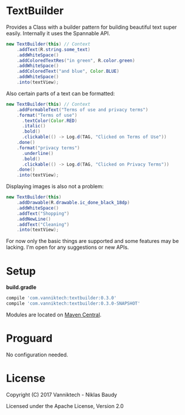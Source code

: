TextBuilder
===========

Provides a Class with a builder pattern for building beautiful text super easily. Internally it uses the Spannable API.

```java
new TextBuilder(this) // Context
    .addText(R.string.some_text)
    .addWhiteSpace()
    .addColoredTextRes("in green", R.color.green)
    .addWhiteSpace()
    .addColoredText("and blue", Color.BLUE)
    .addWhiteSpace()
    .into(textView);
```

Also certain parts of a text can be formatted:

```java
new TextBuilder(this) // Context
    .addFormableText("Terms of use and privacy terms")
    .format("Terms of use")
      .textColor(Color.RED)
      .italic()
      .bold()
      .clickable(() -> Log.d(TAG, "Clicked on Terms of Use"))
    .done()
    .format("privacy terms")
      .underline()
      .bold()
      .clickable(() -> Log.d(TAG, "Clicked on Privacy Terms"))
    .done()
    .into(textView);
```

Displaying images is also not a problem:

```java
new TextBuilder(this)
    .addDrawable(R.drawable.ic_done_black_18dp)
    .addWhiteSpace()
    .addText("Shopping")
    .addNewLine()
    .addText("Cleaning")
    .into(textView);
```

For now only the basic things are supported and some features may be lacking. I'm open for any suggestions or new APIs.

# Setup

**build.gradle**

```groovy
compile 'com.vanniktech:textbuilder:0.3.0'
compile 'com.vanniktech:textbuilder:0.3.0-SNAPSHOT'
```

Modules are located on [Maven Central](https://oss.sonatype.org/#nexus-search;quick~textbuilder).

# Proguard

No configuration needed.

# License

Copyright (C) 2017 Vanniktech - Niklas Baudy

Licensed under the Apache License, Version 2.0
